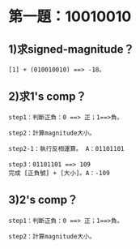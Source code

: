 # 第一題：10010010

## 1)求signed-magnitude？
    [1] + (010010010) ==> -18。
## 2)求1's comp？

    step1：判斷正負：0 ==> 正；1==>負。

    step2：計算magnitude大小。

    step2-1：執行反相運算。 A：01101101
  
    step3：01101101 ==> 109
    完成 [正負號] + [大小]。A：-109
## 3)2's comp？

    step1：判斷正負：0 ==> 正；1==>負。

    step2：計算magnitude大小。
